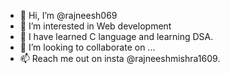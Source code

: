 - 👋 Hi, I’m @rajneesh069
- 👀 I’m interested in Web development
- 🌱 I have learned C language and learning DSA.
- 💞️ I’m looking to collaborate on ...
- 📫 Reach me out on insta @rajneeshmishra1609.
